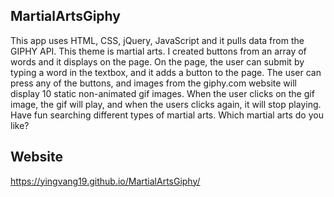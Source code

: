 ## MartialArtsGiphy

This app uses HTML, CSS, jQuery, JavaScript and it pulls data from the GIPHY API. This theme is martial arts. I created buttons from an array of words and it displays on the page. On the page, the user can submit by typing a word in the textbox, and it adds a button to the page. The user can press any of the buttons, and images from the giphy.com website will display 10 static non-animated gif images. When the user clicks on the gif image, the gif will play, and when the users clicks again, it will stop playing. Have fun searching different types of martial arts. Which martial arts do you like? 

## Website
https://yingvang19.github.io/MartialArtsGiphy/
